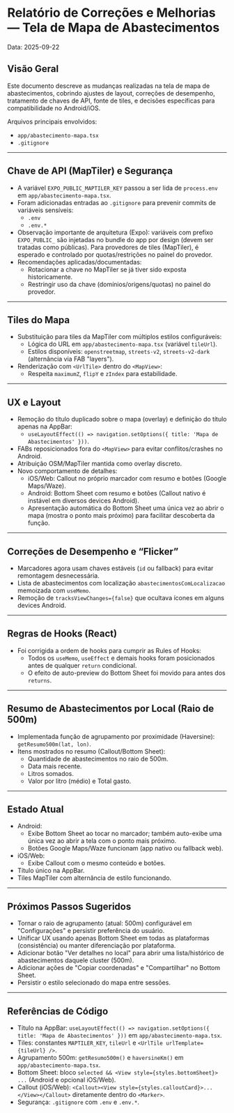 # Relatório de Correções e Melhorias — Tela de Mapa de Abastecimentos

Data: 2025-09-22

## Visão Geral
Este documento descreve as mudanças realizadas na tela de mapa de abastecimentos, cobrindo ajustes de layout, correções de desempenho, tratamento de chaves de API, fonte de tiles, e decisões específicas para compatibilidade no Android/iOS.

Arquivos principais envolvidos:
- `app/abastecimento-mapa.tsx`
- `.gitignore`

---

## Chave de API (MapTiler) e Segurança
- A variável `EXPO_PUBLIC_MAPTILER_KEY` passou a ser lida de `process.env` em `app/abastecimento-mapa.tsx`.
- Foram adicionadas entradas ao `.gitignore` para prevenir commits de variáveis sensíveis:
  - `.env`
  - `.env.*`
- Observação importante de arquitetura (Expo): variáveis com prefixo `EXPO_PUBLIC_` são injetadas no bundle do app por design (devem ser tratadas como públicas). Para provedores de tiles (MapTiler), é esperado e controlado por quotas/restrições no painel do provedor.
- Recomendações aplicadas/documentadas:
  - Rotacionar a chave no MapTiler se já tiver sido exposta historicamente.
  - Restringir uso da chave (domínios/origens/quotas) no painel do provedor.

---

## Tiles do Mapa
- Substituição para tiles da MapTiler com múltiplos estilos configuráveis:
  - Lógica do URL em `app/abastecimento-mapa.tsx` (variável `tileUrl`).
  - Estilos disponíveis: `openstreetmap`, `streets-v2`, `streets-v2-dark` (alternância via FAB "layers").
- Renderização com `<UrlTile>` dentro do `<MapView>`:
  - Respeita `maximumZ`, `flipY` e `zIndex` para estabilidade.

---

## UX e Layout
- Remoção do título duplicado sobre o mapa (overlay) e definição do título apenas na AppBar:
  - `useLayoutEffect(() => navigation.setOptions({ title: 'Mapa de Abastecimentos' }))`.
- FABs reposicionados fora do `<MapView>` para evitar conflitos/crashes no Android.
- Atribuição OSM/MapTiler mantida como overlay discreto.
- Novo comportamento de detalhes:
  - iOS/Web: Callout no próprio marcador com resumo e botões (Google Maps/Waze).
  - Android: Bottom Sheet com resumo e botões (Callout nativo é instável em diversos devices Android).
  - Apresentação automática do Bottom Sheet uma única vez ao abrir o mapa (mostra o ponto mais próximo) para facilitar descoberta da função.

---

## Correções de Desempenho e “Flicker”
- Marcadores agora usam chaves estáveis (`id` ou fallback) para evitar remontagem desnecessária.
- Lista de abastecimentos com localização `abastecimentosComLocalizacao` memoizada com `useMemo`.
- Remoção de `tracksViewChanges={false}` que ocultava ícones em alguns devices Android.

---

## Regras de Hooks (React)
- Foi corrigida a ordem de hooks para cumprir as Rules of Hooks:
  - Todos os `useMemo`, `useEffect` e demais hooks foram posicionados antes de qualquer `return` condicional.
  - O efeito de auto-preview do Bottom Sheet foi movido para antes dos `returns`.

---

## Resumo de Abastecimentos por Local (Raio de 500m)
- Implementada função de agrupamento por proximidade (Haversine): `getResumo500m(lat, lon)`.
- Itens mostrados no resumo (Callout/Bottom Sheet):
  - Quantidade de abastecimentos no raio de 500m.
  - Data mais recente.
  - Litros somados.
  - Valor por litro (médio) e Total gasto.

---

## Estado Atual
- Android:
  - Exibe Bottom Sheet ao tocar no marcador; também auto-exibe uma única vez ao abrir a tela com o ponto mais próximo.
  - Botões Google Maps/Waze funcionam (app nativo ou fallback web).
- iOS/Web:
  - Exibe Callout com o mesmo conteúdo e botões.
- Título único na AppBar.
- Tiles MapTiler com alternância de estilo funcionando.

---

## Próximos Passos Sugeridos
- Tornar o raio de agrupamento (atual: 500m) configurável em "Configurações" e persistir preferência do usuário.
- Unificar UX usando apenas Bottom Sheet em todas as plataformas (consistência) ou manter diferenciação por plataforma.
- Adicionar botão "Ver detalhes no local" para abrir uma lista/histórico de abastecimentos daquele cluster (500m).
- Adicionar ações de "Copiar coordenadas" e "Compartilhar" no Bottom Sheet.
- Persistir o estilo selecionado do mapa entre sessões.

---

## Referências de Código
- Título na AppBar: `useLayoutEffect(() => navigation.setOptions({ title: 'Mapa de Abastecimentos' }))` em `app/abastecimento-mapa.tsx`.
- Tiles: constantes `MAPTILER_KEY`, `tileUrl` e `<UrlTile urlTemplate={tileUrl} />`.
- Agrupamento 500m: `getResumo500m()` e `haversineKm()` em `app/abastecimento-mapa.tsx`.
- Bottom Sheet: bloco `selected && <View style={styles.bottomSheet}> ...` (Android e opcional iOS/Web).
- Callout (iOS/Web): `<Callout><View style={styles.calloutCard}>...</View></Callout>` diretamente dentro do `<Marker>`.
- Segurança: `.gitignore` com `.env` e `.env.*`.
